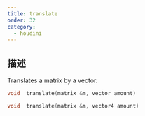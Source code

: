 ```yaml
---
title: translate
order: 32
category:
  - houdini
---
```

    
## 描述

Translates a matrix by a vector.

```c
void  translate(matrix &m, vector amount)
```

```c
void  translate(matrix &m, vector4 amount)
```
